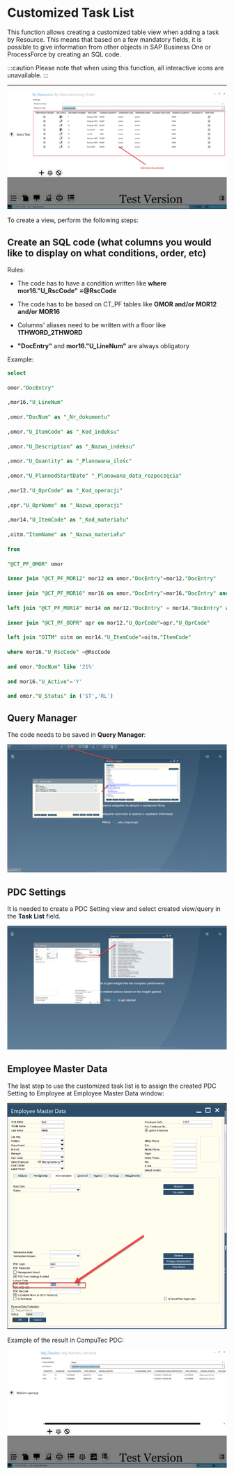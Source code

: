# Customized Task List

This function allows creating a customized table view when adding a task by Resource. This means that based on a few mandatory fields, it is possible to give information from other objects in SAP Business One or ProcessForce by creating an SQL code.

:::caution
Please note that when using this function, all interactive icons are unavailable.
:::

---

![Customized Table](./media/customized-table-view.png)

To create a view, perform the following steps:

## Create an SQL code (what columns you would like to display on what conditions, order, etc)

Rules:

- The code has to have a condition written like **where mor16."U_RscCode" =@RscCode**

- The code has to be based on CT_PF tables like **OMOR and/or MOR12 and/or MOR16**

- Columns' aliases need to be written with a floor like **1THWORD_2THWORD**

- **"DocEntry"** and **mor16."U_LineNum"** are always obligatory

Example:

```SQL
select
 
omor."DocEntry"
 
,mor16."U_LineNum"
 
,omor."DocNum" as "_Nr_dokumentu"
 
,omor."U_ItemCode" as "_Kod_indeksu"
 
,omor."U_Description" as "_Nazwa_indeksu"
 
,omor."U_Quantity" as "_Planowana_ilośc"
 
,omor."U_PlannedStartDate" "_Planowana_data_rozpoczęcia"
 
,mor12."U_OprCode" as "_Kod_operacji"
 
,opr."U_OprName" as "_Nazwa_operacji"
 
,mor14."U_ItemCode" as "_Kod_materiału"
 
,oitm."ItemName" as "_Nazwa_materiału"
 
from
 
"@CT_PF_OMOR" omor
 
inner join "@CT_PF_MOR12" mor12 on omor."DocEntry"=mor12."DocEntry"
 
inner join "@CT_PF_MOR16" mor16 on omor."DocEntry"=mor16."DocEntry" and mor12."U_RtgOprCode"=mor16."U_RtgOprCode"
 
left join "@CT_PF_MOR14" mor14 on mor12."DocEntry" = mor14."DocEntry" and mor12."U_RtgOprCode"=mor14."U_RtgOprCode"
 
inner join "@CT_PF_OOPR" opr on mor12."U_OprCode"=opr."U_OprCode"
 
left join "OITM" oitm on mor14."U_ItemCode"=oitm."ItemCode"
 
where mor16."U_RscCode" =@RscCode
 
and omor."DocNum" like '21%'
 
and mor16."U_Active"='Y'
 
and omor."U_Status" in ('ST','RL')
```

## Query Manager

The code needs to be saved in **Query Manager**:

![Query Manager](./media/query-manager.png)

## PDC Settings

It is needed to create a PDC Setting view and select created view/query in the **Task List** field.

![Task List](./media/task-list.png)

## Employee Master Data

The last step to use the customized task list is to assign the created PDC Setting to Employee at Employee Master Data window:

![Employee Master Data](./media/employee-master-data.png)

Example of the result in CompuTec PDC:

![Customization](./media/customization-example.png)